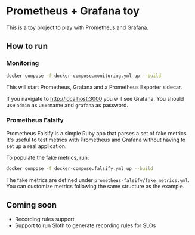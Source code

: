 # Prometheus + Grafana toy

This is a toy project to play with Prometheus and Grafana.

## How to run

### Monitoring

```bash
docker compose -f docker-compose.monitoring.yml up --build
```

This will start Prometheus, Grafana and a Prometheus Exporter sidecar.

If you navigate to [http://localhost:3000](http://localhost:3000) you will see Grafana. You should use `admin` as username and `grafana` as password.

### Prometheus Falsify

Prometheus Falsify is a simple Ruby app that parses a set of fake metrics. It's useful to test metrics with Prometheus and Grafana without having to set up a real application.

To populate the fake metrics, run:

```bash
docker compose -f docker-compose.falsify.yml up --build
```

The fake metrics are defined under `prometheus-falsify/fake_metrics.yml`. You can customize metrics following the same structure as the example.

## Coming soon

- Recording rules support
- Support to run Sloth to generate recording rules for SLOs
